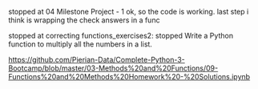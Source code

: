 stopped at 04 Milestone Project - 1
ok, so the code is working. last step i think is wrapping the check answers in a func 

stopped at correcting functions_exercises2: stopped Write a Python function to multiply all the numbers in a list.

https://github.com/Pierian-Data/Complete-Python-3-Bootcamp/blob/master/03-Methods%20and%20Functions/09-Functions%20and%20Methods%20Homework%20-%20Solutions.ipynb